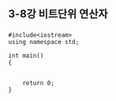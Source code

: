## 3-8강 비트단위 연산자

###
    #include<iostream>
    using namespace std;
    
    int main()
    {
        
        
        return 0;
    }
    
